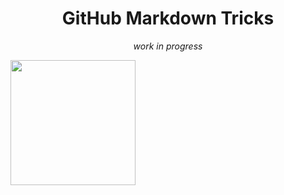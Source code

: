 
<h1 align="center">
GitHub Markdown Tricks
</h1>

<div align="center">
  <em>work in progress</em>
</div>


<pre class="center">
<img width="200" alt src="https://i.imgur.com/S7BuiDA.png" />
</pre>
